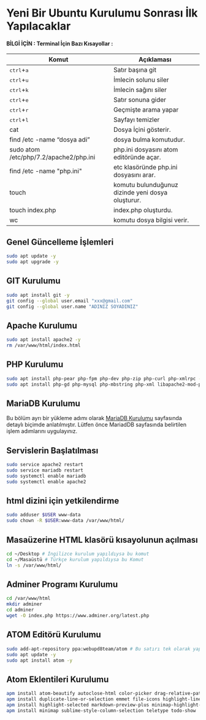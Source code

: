 
# Yeni Bir Ubuntu Kurulumu Sonrası İlk Yapılacaklar

#### BİLGİ İÇİN : Terminal İçin Bazı Kısayollar :
Komut | Açıklaması
------------ | -------------
<kbd>ctrl</kbd>+<kbd>a</kbd> | Satır başına git
<kbd>ctrl</kbd>+<kbd>u</kbd> | İmlecin solunu siler
<kbd>ctrl</kbd>+<kbd>k</kbd> | İmlecin sağını siler
<kbd>ctrl</kbd>+<kbd>e</kbd> | Satır sonuna gider
<kbd>ctrl</kbd>+<kbd>r</kbd> | Geçmişte arama yapar
<kbd>ctrl</kbd>+<kbd>l</kbd> | Sayfayı temizler
cat | Dosya İçini gösterir.
find /etc -name “dosya adi” | dosya bulma komutudur.
sudo atom /etc/php/7.2/apache2/php.ini | php.ini dosyasını atom editöründe açar.
find /etc -name "php.ini" | etc klasöründe php.ini dosyasını arar.
touch| komutu bulunduğunuz dizinde yeni dosya oluşturur.
touch index.php| index.php oluşturdu.
wc| komutu dosya bilgisi verir.


## Genel Güncelleme İşlemleri
```BASH
sudo apt update -y
sudo apt upgrade -y
```

## GIT Kurulumu
```BASH
sudo apt install git -y
git config --global user.email "xxx@gmail.com"
git config --global user.name "ADINIZ SOYADINIZ"
```

## Apache Kurulumu
```BASH
sudo apt install apache2 -y
rm /var/www/html/index.html
```

## PHP Kurulumu
```BASH
sudo apt install php-pear php-fpm php-dev php-zip php-curl php-xmlrpc -y
sudo apt install php-gd php-mysql php-mbstring php-xml libapache2-mod-php -y
```

## MariaDB Kurulumu
Bu bölüm ayrı bir yükleme adımı olarak [MariaDB Kurulumu](../konular/ayarlar.mariadb.md) sayfasında detaylı biçimde anlatılmıştır. Lütfen önce MariadDB sayfasında belirtilen işlem adımlarını uygulayınız.


## Servislerin Başlatılması
```BASH
sudo service apache2 restart
sudo service mariadb restart
sudo systemctl enable mariadb
sudo systemctl enable apache2
```

## html dizini için yetkilendirme
```BASH
sudo adduser $USER www-data
sudo chown -R $USER:www-data /var/www/html/
```

## Masaüzerine HTML klasörü kısayolunun açılması
```BASH
cd ~/Desktop # İngilizce kurulum yapıldıysa bu komut
cd ~/Masaüstü # Türkçe kurulum yapıldıysa bu Komut
ln -s /var/www/html/
```

## Adminer Programı Kurulumu
```BASH
cd /var/www/html
mkdir adminer
cd adminer
wget -O index.php https://www.adminer.org/latest.php
```

## ATOM Editörü Kurulumu
```BASH
sudo add-apt-repository ppa:webupd8team/atom # Bu satırı tek olarak yapıştırın.
sudo apt update -y
sudo apt install atom -y
```

## Atom Eklentileri Kurulumu
```BASH
apm install atom-beautify autoclose-html color-picker drag-relative-path
apm install duplicate-line-or-selection emmet file-icons highlight-line
apm install highlight-selected markdown-preview-plus minimap-highlight-selected
apm install minimap sublime-style-column-selection teletype todo-show
```
